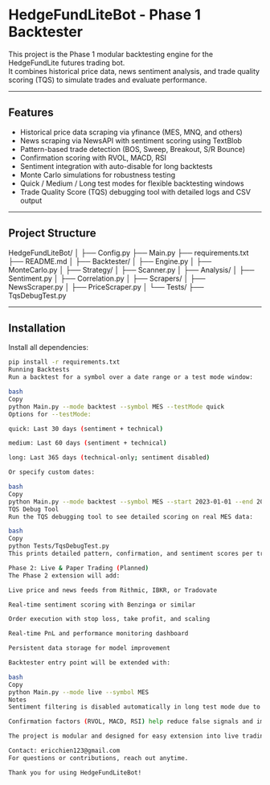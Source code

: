 # HedgeFundLiteBot - Phase 1 Backtester

This project is the Phase 1 modular backtesting engine for the HedgeFundLite futures trading bot.  
It combines historical price data, news sentiment analysis, and trade quality scoring (TQS) to simulate trades and evaluate performance.

---

## Features

- Historical price data scraping via yfinance (MES, MNQ, and others)
- News scraping via NewsAPI with sentiment scoring using TextBlob
- Pattern-based trade detection (BOS, Sweep, Breakout, S/R Bounce)
- Confirmation scoring with RVOL, MACD, RSI
- Sentiment integration with auto-disable for long backtests
- Monte Carlo simulations for robustness testing
- Quick / Medium / Long test modes for flexible backtesting windows
- Trade Quality Score (TQS) debugging tool with detailed logs and CSV output

---

## Project Structure

HedgeFundLiteBot/
│
├── Config.py
├── Main.py
├── requirements.txt
├── README.md
│
├── Backtester/
│ ├── Engine.py
│ ├── MonteCarlo.py
│
├── Strategy/
│ ├── Scanner.py
│
├── Analysis/
│ ├── Sentiment.py
│ ├── Correlation.py
│
├── Scrapers/
│ ├── NewsScraper.py
│ ├── PriceScraper.py
│
└── Tests/
├── TqsDebugTest.py


---

## Installation

Install all dependencies:

```bash
pip install -r requirements.txt
Running Backtests
Run a backtest for a symbol over a date range or a test mode window:

bash
Copy
python Main.py --mode backtest --symbol MES --testMode quick
Options for --testMode:

quick: Last 30 days (sentiment + technical)

medium: Last 60 days (sentiment + technical)

long: Last 365 days (technical-only; sentiment disabled)

Or specify custom dates:

bash
Copy
python Main.py --mode backtest --symbol MES --start 2023-01-01 --end 2023-06-01
TQS Debug Tool
Run the TQS debugging tool to see detailed scoring on real MES data:

bash
Copy
python Tests/TqsDebugTest.py
This prints detailed pattern, confirmation, and sentiment scores per trade and saves a CSV TqsDebugResults.csv.

Phase 2: Live & Paper Trading (Planned)
The Phase 2 extension will add:

Live price and news feeds from Rithmic, IBKR, or Tradovate

Real-time sentiment scoring with Benzinga or similar

Order execution with stop loss, take profit, and scaling

Real-time PnL and performance monitoring dashboard

Persistent data storage for model improvement

Backtester entry point will be extended with:

bash
Copy
python Main.py --mode live --symbol MES
Notes
Sentiment filtering is disabled automatically in long test mode due to NewsAPI historical data limits.

Confirmation factors (RVOL, MACD, RSI) help reduce false signals and improve quality scoring.

The project is modular and designed for easy extension into live trading and paper trading.

Contact: ericchien123@gmail.com
For questions or contributions, reach out anytime.

Thank you for using HedgeFundLiteBot!